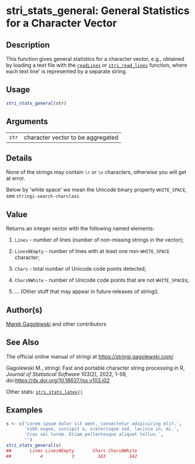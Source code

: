 # stri_stats_general: General Statistics for a Character Vector

## Description

This function gives general statistics for a character vector, e.g., obtained by loading a text file with the [`readLines`](https://stat.ethz.ch/R-manual/R-devel/library/base/html/readLines.html) or [`stri_read_lines`](stri_read_lines.md) function, where each text line\' is represented by a separate string.

## Usage

``` r
stri_stats_general(str)
```

## Arguments

|       |                                   |
|-------|-----------------------------------|
| `str` | character vector to be aggregated |

## Details

None of the strings may contain `\r` or `\n` characters, otherwise you will get at error.

Below by \'white space\' we mean the Unicode binary property `WHITE_SPACE`, see `stringi-search-charclass`.

## Value

Returns an integer vector with the following named elements:

1.  `Lines` - number of lines (number of non-missing strings in the vector);

2.  `LinesNEmpty` - number of lines with at least one non-`WHITE_SPACE` character;

3.  `Chars` - total number of Unicode code points detected;

4.  `CharsNWhite` - number of Unicode code points that are not `WHITE_SPACE`s;

5.  \... (Other stuff that may appear in future releases of <span class="pkg">stringi</span>).

## Author(s)

[Marek Gagolewski](https://www.gagolewski.com/) and other contributors

## See Also

The official online manual of <span class="pkg">stringi</span> at <https://stringi.gagolewski.com/>

Gagolewski M., <span class="pkg">stringi</span>: Fast and portable character string processing in R, *Journal of Statistical Software* 103(2), 2022, 1-59, doi:<https://dx.doi.org/10.18637/jss.v103.i02>

Other stats: [`stri_stats_latex()`](stri_stats_latex.md)

## Examples




```r
s <- c('Lorem ipsum dolor sit amet, consectetur adipisicing elit.',
       'nibh augue, suscipit a, scelerisque sed, lacinia in, mi.',
       'Cras vel lorem. Etiam pellentesque aliquet tellus.',
       '')
stri_stats_general(s)
##       Lines LinesNEmpty       Chars CharsNWhite 
##           4           3         163         142
```
